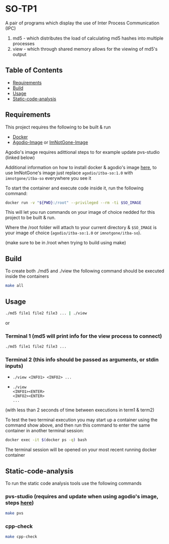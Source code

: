 SO-TP1
======
A pair of programs which display the use of Inter Process Communication (IPC)
 1. md5 - which distributes the load of calculating md5 hashes into multiple processes
 2. view - which through shared memory allows for the viewing of md5's output

Table of Contents
-----------------

 * [Requirements](#requirements)
 * [Build](#build)
 * [Usage](#usage)
 * [Static-code-analysis](#static-code-analysis)

Requirements
------------

This project requires the following to be built & run
 * [Docker][docker]
 * [Agodio-Image][agodio] or [ImNotGone-Image][imnotgone]

Agodio's image requires adittional steps to for example update pvs-studio (linked below)

Additional information on how to install docker & agodio's image [here][aquili-docker], to use ImNotGone's image just replace `agodio/itba-so:1.0` with `imnotgone/itba-so` everywhere you see it

To start the container and execute code inside it, run the following command:
```sh
docker run -v "${PWD}:/root" --privileged --rm -ti $SO_IMAGE
```
This will let you run commands on your image of choice nedded for this project to be built & run.

Where the /root folder will attach to your current directory & `$SO_IMAGE` is your image of choice (`agodio/itba-so:1.0` or `imnotgone/itba-so`).

(make sure to be in /root when trying to build using make)

Build
-----
To create both ./md5 and ./view the following command should be executed inside the containers
```sh
make all
```

Usage
-----
```sh
./md5 file1 file2 file3 ... | ./view
```

or

### Terminal 1 (md5 will print info for the view process to connect)
```sh
./md5 file1 file2 file3 ...
```
### Terminal 2 (this info should be passed as arguments, or stdin inputs)
 *     ./view <INFO1> <INFO2> ...
        
 *     ./view
       <INFO1><ENTER>
       <INFO2><ENTER>
       ...
(with less than 2 seconds of time between executions in term1 & term2)

To test the two terminal execution you may start up a container using the command show above, and then run this command to enter the same container in another terminal session:
```sh
docker exec -it $(docker ps -q) bash
```
The terminal session will be opened on your most recent running docker container

Static-code-analysis
--------------------
To run the static code analysis tools use the following commands
### pvs-studio (requires and update when using agodio's image, steps [here][aquili-pvs])
```sh
make pvs
```
### cpp-check
```sh
make cpp-check
```

[docker]: https://www.docker.com/
[agodio]: https://hub.docker.com/r/agodio/itba-so/
[imnotgone]: https://hub.docker.com/r/imnotgone/itba-so/
[aquili-docker]: https://github.com/alejoaquili/ITBA-72.11-SO/blob/main/docker/README.md/
[aquili-pvs]: https://github.com/alejoaquili/ITBA-72.11-SO/blob/main/static-code-analysis/pvs-studio.md/